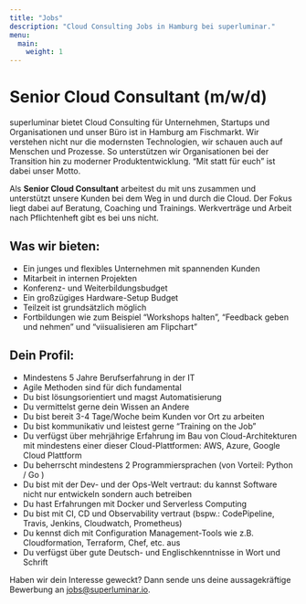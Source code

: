 ```yaml
---
title: "Jobs"
description: "Cloud Consulting Jobs in Hamburg bei superluminar."
menu:
  main:
    weight: 1
---
```


# Senior Cloud Consultant (m/w/d)

superluminar bietet Cloud Consulting für Unternehmen, Startups und Organisationen und unser Büro ist in Hamburg am Fischmarkt. 
Wir verstehen nicht nur die modernsten Technologien, wir schauen auch auf Menschen und Prozesse. So unterstützen wir Organisationen bei der Transition hin zu moderner Produktentwicklung. “Mit statt für euch” ist dabei unser Motto.

Als **Senior Cloud Consultant** arbeitest du mit uns zusammen und unterstützt unsere Kunden bei dem Weg in und durch die Cloud. 
Der Fokus liegt dabei auf Beratung, Coaching und Trainings. Werkverträge und Arbeit nach Pflichtenheft gibt es bei uns nicht.

## Was wir bieten: 

- Ein junges und flexibles Unternehmen mit spannenden Kunden
- Mitarbeit in internen Projekten
- Konferenz- und Weiterbildungsbudget
- Ein großzügiges Hardware-Setup Budget
- Teilzeit ist grundsätzlich möglich
- Fortbildungen wie zum Beispiel “Workshops halten”, “Feedback geben und nehmen” und “viisualisieren am Flipchart”

## Dein Profil:

- Mindestens 5 Jahre Berufserfahrung in der IT
- Agile Methoden sind für dich fundamental
- Du bist lösungsorientiert und magst Automatisierung
- Du vermittelst gerne dein Wissen an Andere
- Du bist bereit 3-4 Tage/Woche beim Kunden vor Ort zu arbeiten
- Du bist kommunikativ und leistest gerne “Training on the Job”
- Du verfügst über mehrjährige Erfahrung im Bau von Cloud-Architekturen mit mindestens einer dieser Cloud-Plattformen: AWS, Azure, Google Cloud Plattform
- Du beherrscht mindestens 2 Programmiersprachen (von Vorteil: Python / Go )
- Du bist mit der Dev- und der Ops-Welt vertraut: du kannst Software nicht nur entwickeln sondern auch betreiben
- Du hast Erfahrungen mit Docker und Serverless Computing
- Du bist mit CI, CD und Observability vertraut (bspw.: CodePipeline, Travis, Jenkins, Cloudwatch, Prometheus)
- Du kennst dich mit Configuration Management-Tools wie z.B. Cloudformation, Terraform, Chef, etc. aus
- Du verfügst über gute Deutsch- und Englischkenntnisse in Wort und Schrift

Haben wir dein Interesse geweckt? Dann sende uns deine aussagekräftige Bewerbung an [jobs@superluminar.io](mailto:jobs@superluminar.io).
